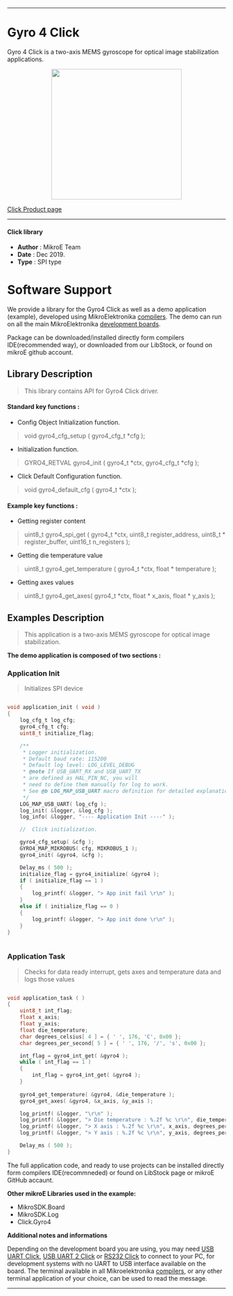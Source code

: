 
---
# Gyro 4 Click

Gyro 4 Click  is a two-axis MEMS gyroscope for optical image stabilization applications.

<p align="center">
  <img src="https://download.mikroe.com/images/click_for_ide/gyro4_click.png" height=300px>
</p>

[Click Product page](https://www.mikroe.com/gyro-4-click)

---


#### Click library 

- **Author**        : MikroE Team
- **Date**          : Dec 2019.
- **Type**          : SPI type


# Software Support

We provide a library for the Gyro4 Click 
as well as a demo application (example), developed using MikroElektronika 
[compilers](https://shop.mikroe.com/compilers). 
The demo can run on all the main MikroElektronika [development boards](https://shop.mikroe.com/development-boards).

Package can be downloaded/installed directly form compilers IDE(recommended way), or downloaded from our LibStock, or found on mikroE github account. 

## Library Description

> This library contains API for Gyro4 Click driver.

#### Standard key functions :

- Config Object Initialization function.
> void gyro4_cfg_setup ( gyro4_cfg_t *cfg ); 
 
- Initialization function.
> GYRO4_RETVAL gyro4_init ( gyro4_t *ctx, gyro4_cfg_t *cfg );

- Click Default Configuration function.
> void gyro4_default_cfg ( gyro4_t *ctx );


#### Example key functions :

- Getting register content
> uint8_t gyro4_spi_get ( gyro4_t *ctx, uint8_t register_address, uint8_t * register_buffer, uint16_t n_registers );
 
- Getting die temperature value
> uint8_t gyro4_get_temperature ( gyro4_t *ctx, float * temperature );

- Getting axes values
> uint8_t gyro4_get_axes( gyro4_t *ctx, float * x_axis, float * y_axis );

## Examples Description

> This application is a two-axis MEMS gyroscope for optical image stabilization.

**The demo application is composed of two sections :**

### Application Init 

> Initializes SPI device

```c

void application_init ( void )
{
    log_cfg_t log_cfg;
    gyro4_cfg_t cfg;
    uint8_t initialize_flag;

    /** 
     * Logger initialization.
     * Default baud rate: 115200
     * Default log level: LOG_LEVEL_DEBUG
     * @note If USB_UART_RX and USB_UART_TX 
     * are defined as HAL_PIN_NC, you will 
     * need to define them manually for log to work. 
     * See @b LOG_MAP_USB_UART macro definition for detailed explanation.
     */
    LOG_MAP_USB_UART( log_cfg );
    log_init( &logger, &log_cfg );
    log_info( &logger, "---- Application Init ----" );

    //  Click initialization.

    gyro4_cfg_setup( &cfg );
    GYRO4_MAP_MIKROBUS( cfg, MIKROBUS_1 );
    gyro4_init( &gyro4, &cfg );

    Delay_ms ( 500 );
    initialize_flag = gyro4_initialize( &gyro4 );
    if ( initialize_flag == 1 )
    {
        log_printf( &logger, "> App init fail \r\n" );
    }
    else if ( initialize_flag == 0 )
    {
        log_printf( &logger, "> App init done \r\n" );
    }
}
  
```

### Application Task

> Checks for data ready interrupt, gets axes and temperature data and logs those values

```c

void application_task ( )
{
    uint8_t int_flag;
    float x_axis;
    float y_axis;
    float die_temperature;
    char degrees_celsius[ 4 ] = { ' ', 176, 'C', 0x00 };
    char degrees_per_second[ 5 ] = { ' ', 176, '/', 's', 0x00 };

    int_flag = gyro4_int_get( &gyro4 );
    while ( int_flag == 1 )
    {
        int_flag = gyro4_int_get( &gyro4 );
    }
    
    gyro4_get_temperature( &gyro4, &die_temperature );
    gyro4_get_axes( &gyro4, &x_axis, &y_axis );

    log_printf( &logger, "\r\n" );
    log_printf( &logger, "> Die temperature : %.2f %c \r\n", die_temperature, degrees_celsius );
    log_printf( &logger, "> X axis : %.2f %c \r\n", x_axis, degrees_per_second );
    log_printf( &logger, "> Y axis : %.2f %c \r\n", y_axis, degrees_per_second );

    Delay_ms ( 500 );
}

```

The full application code, and ready to use projects can be  installed directly form compilers IDE(recommneded) or found on LibStock page or mikroE GitHub accaunt.

**Other mikroE Libraries used in the example:** 

- MikroSDK.Board
- MikroSDK.Log
- Click.Gyro4

**Additional notes and informations**

Depending on the development board you are using, you may need 
[USB UART Click](https://shop.mikroe.com/usb-uart-click), 
[USB UART 2 Click](https://shop.mikroe.com/usb-uart-2-click) or 
[RS232 Click](https://shop.mikroe.com/rs232-click) to connect to your PC, for 
development systems with no UART to USB interface available on the board. The 
terminal available in all Mikroelektronika 
[compilers](https://shop.mikroe.com/compilers), or any other terminal application 
of your choice, can be used to read the message.



---
